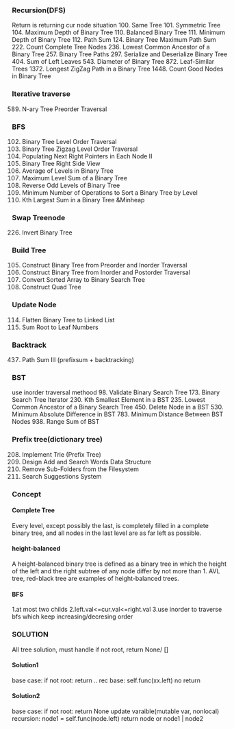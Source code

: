 ### Recursion(DFS)
Return is returning cur node situation
100. Same Tree
101. Symmetric Tree
104. Maximum Depth of Binary Tree
110. Balanced Binary Tree
111. Minimum Depth of Binary Tree
112. Path Sum
124. Binary Tree Maximum Path Sum
222. Count Complete Tree Nodes
236. Lowest Common Ancestor of a Binary Tree
257. Binary Tree Paths
297. Serialize and Deserialize Binary Tree
404. Sum of Left Leaves
543. Diameter of Binary Tree
872. Leaf-Similar Trees
1372. Longest ZigZag Path in a Binary Tree
1448. Count Good Nodes in Binary Tree


### Iterative traverse
589. N-ary Tree Preorder Traversal


### BFS
102. Binary Tree Level Order Traversal
103. Binary Tree Zigzag Level Order Traversal
117. Populating Next Right Pointers in Each Node II
199. Binary Tree Right Side View
637. Average of Levels in Binary Tree
1161. Maximum Level Sum of a Binary Tree
2415. Reverse Odd Levels of Binary Tree
2471. Minimum Number of Operations to Sort a Binary Tree by Level
2583. Kth Largest Sum in a Binary Tree  &Minheap


### Swap Treenode
226. Invert Binary Tree


### Build Tree
105. Construct Binary Tree from Preorder and Inorder Traversal
106. Construct Binary Tree from Inorder and Postorder Traversal
108. Convert Sorted Array to Binary Search Tree
427. Construct Quad Tree


### Update Node
114. Flatten Binary Tree to Linked List
129. Sum Root to Leaf Numbers


### Backtrack
437. Path Sum III (prefixsum + backtracking)


### BST
use inorder traversal methood
98. Validate Binary Search Tree
173. Binary Search Tree Iterator
230. Kth Smallest Element in a BST
235. Lowest Common Ancestor of a Binary Search Tree
450. Delete Node in a BST
530. Minimum Absolute Difference in BST 
783. Minimum Distance Between BST Nodes
938. Range Sum of BST


### Prefix tree(dictionary tree)
208. Implement Trie (Prefix Tree)
211. Design Add and Search Words Data Structure
1233. Remove Sub-Folders from the Filesystem
1268. Search Suggestions System


### Concept
#### Complete Tree
Every level, except possibly the last, is completely filled in a complete binary tree, and all nodes in the last level are as far left as possible.
#### height-balanced
A height-balanced binary tree is defined as a binary tree in which the height of the left and the right subtree of any node differ by not more than 1. AVL tree, red-black tree are examples of height-balanced trees. 
#### BFS
1.at most two childs 2.left.val<=cur.val<=right.val 3.use inorder to traverse bfs which keep increasing/decresing order


### SOLUTION
All tree solution, must handle if not root, return None/ []

#### Solution1
base case: if not root: return ..
rec base: self.func(xx.left)
no return

#### Solution2
base case: if not root: return None
update varaible(mutable var, nonlocal)
recursion: node1 = self.func(node.left)
return node  or node1 | node2












